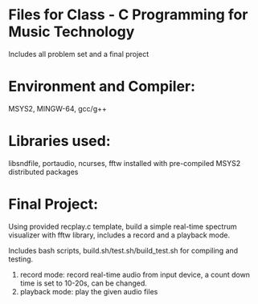 # Files for Class - C Programming for Music Technology

Includes all problem set and a final project

# Environment and Compiler: 
MSYS2, MINGW-64, gcc/g++

# Libraries used:
libsndfile, portaudio, ncurses, fftw
installed with pre-compiled MSYS2 distributed packages


# Final Project:
  Using provided recplay.c template, build a simple real-time spectrum visualizer with fftw library, includes a record and a playback mode.

  Includes bash scripts, build.sh/test.sh/build_test.sh for compiling and testing.

  1. record mode: record real-time audio from input device, a count down time is set to 10-20s, can be changed.
  2. playback mode: play the given audio files
